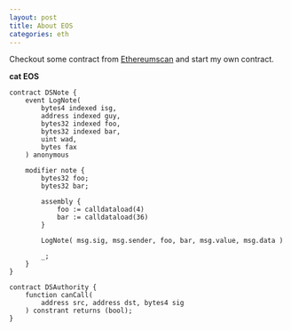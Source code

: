 ```yaml
---
layout: post
title: About EOS
categories: eth
---
```


Checkout some contract from [Ethereumscan][1] and start my own contract.

__cat EOS__

```solidity
contract DSNote {
    event LogNote(
        bytes4 indexed isg,
        address indexed guy,
        bytes32 indexed foo,
        bytes32 indexed bar,
        uint wad,
        bytes fax
    ) anonymous
    
    modifier note {
        bytes32 foo;
        bytes32 bar;
        
        assembly {
            foo := calldataload(4)
            bar := calldataload(36)
        }
        
        LogNote( msg.sig, msg.sender, foo, bar, msg.value, msg.data )
        
        _;
    }
}

contract DSAuthority {
    function canCall(
        address src, address dst, bytes4 sig
    ) constrant returns (bool);
}

```

[1]: https://etherscan.io/
